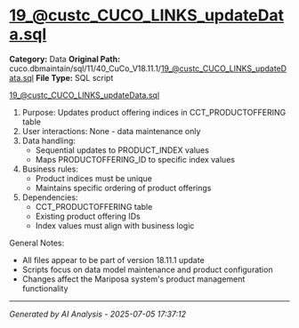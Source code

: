 # 19_@custc_CUCO_LINKS_updateData.sql

**Category:** Data
**Original Path:** cuco.dbmaintain/sql/11/40_CuCo_V18.11.1/19_@custc_CUCO_LINKS_updateData.sql
**File Type:** SQL script

19_@custc_CUCO_LINKS_updateData.sql
1. Purpose: Updates product offering indices in CCT_PRODUCTOFFERING table
2. User interactions: None - data maintenance only
3. Data handling:
   - Sequential updates to PRODUCT_INDEX values
   - Maps PRODUCTOFFERING_ID to specific index values
4. Business rules:
   - Product indices must be unique
   - Maintains specific ordering of product offerings
5. Dependencies:
   - CCT_PRODUCTOFFERING table
   - Existing product offering IDs
   - Index values must align with business logic

General Notes:
- All files appear to be part of version 18.11.1 update
- Scripts focus on data model maintenance and product configuration
- Changes affect the Mariposa system's product management functionality

---
*Generated by AI Analysis - 2025-07-05 17:37:12*
